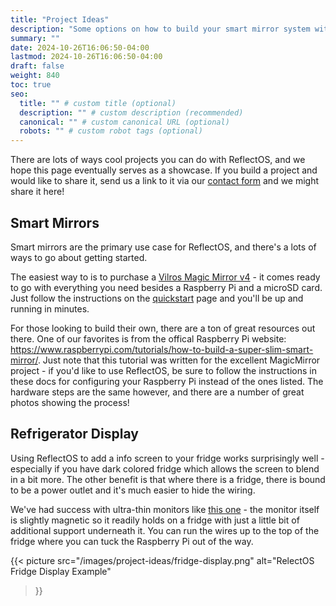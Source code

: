 ```yaml
---
title: "Project Ideas"
description: "Some options on how to build your smart mirror system with ReflectOS."
summary: ""
date: 2024-10-26T16:06:50-04:00
lastmod: 2024-10-26T16:06:50-04:00
draft: false
weight: 840
toc: true
seo:
  title: "" # custom title (optional)
  description: "" # custom description (recommended)
  canonical: "" # custom canonical URL (optional)
  robots: "" # custom robot tags (optional)
---
```


There are lots of ways cool projects you can do with ReflectOS, and we hope this page eventually serves as a showcase.  If you build a project and would like to share it, send us a link to it via our [contact form](/contact) and we might share it here!

## Smart Mirrors

Smart mirrors are the primary use case for ReflectOS, and there's a lots of ways to go about getting started.

The easiest way to is to purchase a [Vilros Magic Mirror v4](https://vilros.com/products/vilros-magic-mirror-v4) - it comes ready to go with everything you need besides a Raspberry Pi and a microSD card.  Just follow the instructions on the [quickstart](/docs/getting-started/quickstart) page and you'll be up and running in minutes.

For those looking to build their own, there are a ton of great resources out there.  One of our favorites is from the offical Raspberry Pi website: https://www.raspberrypi.com/tutorials/how-to-build-a-super-slim-smart-mirror/.  Just note that this tutorial was written for the excellent  MagicMirror project - if you'd like to use ReflectOS, be sure to follow the instructions in these docs for configuring your Raspberry Pi instead of the ones listed.  The hardware steps are the same however, and there are a number of great photos showing the process!

## Refrigerator Display

Using ReflectOS to add a info screen to your fridge works surprisingly well - especially if you have dark colored fridge which allows the screen to blend in a bit more.  The other benefit is that where there is a fridge, there is bound to be a power outlet and it's much easier to hide the wiring.

We've had success with ultra-thin monitors like [this one](https://www.amazon.com/Portable-Monitor-Upgraded-Ultra-Slim-Speakers/dp/B088TLQR3K/ref=asc_df_B088TLQR3K) - the monitor itself is slightly magnetic so it readily holds on a fridge with just a little bit of additional support underneath it.  You can run the wires up to the top of the fridge where you can tuck the Raspberry Pi out of the way.

{{< picture
  src="/images/project-ideas/fridge-display.png"
  alt="RelectOS Fridge Display Example"
>}}
